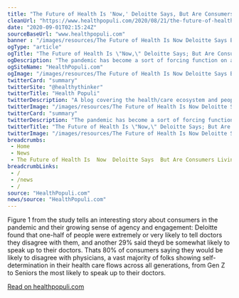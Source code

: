 ```yaml
--- 
title: "The Future of Health Is 'Now,' Deloitte Says, But Are Consumers Living and Loving It?"
cleanUrl: "https://www.healthpopuli.com/2020/08/21/the-future-of-health-is-now-deloitte-says-but-are-consumers-living-and-loving-it/"
date: "2020-09-01T02:15:24Z"
sourceBaseUrl: "www.healthpopuli.com"
banner : "/images/resources/The Future of Health Is Now Deloitte Says But Are Consumers Living and Loving It.jpg"
ogType: "article"
ogTitle: "The Future of Health Is \"Now,\" Deloitte Says; But Are Consumers Living and Loving It? - HealthPopuli.com"
ogDescription: "The pandemic has become a sort of forcing function on all aspects of daily living, include health care. Deloittes latest wave of health care consumer market research updates the COVID-19 impacts on the U.S. health care landscape and asks the question in the study reports title: Are consumers already living the future of health? For the general survey of U.S. Health Consumers, Deloitte polled 4,522 U.S. adults 18 and older online in February and March 2020. Deloitte conducted an additional 1,510 interviews with consumers in April to gauge peoples perspectives on the pandemic, health and well-being. In the Great Lockdown phase during the pandemic, consumers were forced to stay and work from home when possible, quarantining to prevent the spread of the infection. In the era of COVID-19, the home became the hub of everything  working, schooling, cooking, socializing via virtual platforms, shopping, and DIYing what could be done for oneself. Among the DIY workflows was self-care for health care. Figure 1 from the study tells an interesting story about consumers in the pandemic and their growing sense of agency and engagement: Deloitte found that one-half of people were extremely or very likely to tell doctors they disagree with them, and another 29% said theyd be somewhat likely to speak up to their doctors. Thats 80% of consumers saying they would be likely to disagree with physicians, a vast majority of folks showing self-determination in their health care flows across all generations, from Gen Z to Seniors  the most likely to speak up to their doctors. Another area of agency Deloitte measured was use of health and fitness technology and whether consumers felt using the tech changed their behaviors. Nearly twice as many Gen Z and Millennial consumers felt tracking technologies supported their health behavior changes a great deal compared with Seniors. Still, one-third of Seniors still felt tracking devices helped behavior change a little. Self-care in the pandemic drove virtual health care visits up across generations due to elective procedures and primary care shifting to telehealth platforms, and some consumers concerns about heading back to brick-and-mortar health care settings for in-person high-touch care. In 2020, nearly one-half of consumers got the health care information they needed online compared with 34% in 2018: and, 36% received a prescription virtually compared with one-half that number in 2018. Those were process measures that moved in a positive direction. But consumers perceptions of those virtual care experiences did not uniformly satisfy patients only one-third of people felt their clinician was just as knowledgeable as other doctors Ive seen in person), and 44% were dissatisfied by the wait for care. Roughly 3 in 5 consumers thought the clinician made them feel comfortable both in 2018 and 2020. Deloitte concludes that consumers still want the benefits of in-person health care services  personalized relationships with clinicians. In the pandemic-timed market research, 2 in 3 patients believed a doctor or nurse needed to physically examine them to understand their health care needs, and 56% didnt think they got the same quality of care or value from a virtual visit compared with an in-person one. What would improve the consumer health care experience? The top three factors would be empathy and listening  that the health care provider listens to me and shows they care; that the clinician spends time with me and doesnt rush through an encounter; and, good communication  that the clinician clearly explains what they are doing during the exam and how to follow up after the visit. Health Populis Hot Points: The pandemic revealed rough spots and warts in the U.S. health care system, one of which has been access to data and lack of its interoperability. The third chart illustrates that after a decline in consumers willingness to share personal data before the pandemic, more people are comfortable sharing data in a crisis scenario. Sharing data in a public health crisis is important for both identifying people who have been infected to stop-the-spread of the virus, as well as sharing personal health information for developing treatments to cure disease. For consumers to share the intimate asset of their personal health data, the situation requires trust. The right side of the graph details consumers willingness to share data as a result of the crisis before and after the advent of COVID-19. In each case, the green bar shows that consumers were more willing to share data as a result of the coronavirus public health scenario, with a preferred local health system/hospital or health insurance company ranking at the top of peoples share-list (about 7 in 10 people willing to share with each entity), or a leading national health care provider ranking next (among about one-half of consumers). Many fewer people would be willing to share their health information with a tech company or retailer. This is consistent with recent survey data demonstrating U.S. consumers concerns about sharing data for a contact tracing app in development between Apple and Google. With patients growing sense of health agency as consumers, people are taking on more assertive roles in self-care and DIY health care  both for clinical work-flows and for information management and control. Among Deloittes recommendations concluding the report are exploring ways to benefit consumers through data interoperability, investing in virtual health technology and training clinicians in its use, creating more access points for health, and to earn consumer trust through empathy and reliability. All of these tactics would work toward building a more consumer-centered health ecosystem with privacy, security and trust baked into the design. In the post-pandemic U.S. health care environment, this will be table stakes for building health care back better, to borrow a phrase from President Candidate Joe Biden."
ogSiteName: "HealthPopuli.com"
ogImage: "/images/resources/The Future of Health Is Now Deloitte Says But Are Consumers Living and Loving It.jpg"
twitterCard: "summary"
twitterSite: "@healthythinker"
twitterTitle: "Health Populi"
twitterDescription: "A blog covering the health/care ecosystem and people"
twitterImage: "/images/resources/The Future of Health Is Now Deloitte Says But Are Consumers Living and Loving It.jpg"
twitterCard: "summary"
twitterDescription: "The pandemic has become a sort of forcing function on all aspects of daily living, include health care. Deloittes latest wave of health care consumer market research updates the COVID-19 impacts on the U.S. health care landscape and asks the question in the study reports title: Are consumers already living the future of health? For the general survey of U.S. Health Consumers, Deloitte polled 4,522 U.S. adults 18 and older online in February and March 2020. Deloitte conducted an additional 1,510 interviews with consumers in April to gauge peoples perspectives on the pandemic, health and well-being. In the Great Lockdown phase during the pandemic, consumers were forced to stay and work from home when possible, quarantining to prevent the spread of the infection. In the era of COVID-19, the home became the hub of everything  working, schooling, cooking, socializing via virtual platforms, shopping, and DIYing what could be done for oneself. Among the DIY workflows was self-care for health care. Figure 1 from the study tells an interesting story about consumers in the pandemic and their growing sense of agency and engagement: Deloitte found that one-half of people were extremely or very likely to tell doctors they disagree with them, and another 29% said theyd be somewhat likely to speak up to their doctors. Thats 80% of consumers saying they would be likely to disagree with physicians, a vast majority of folks showing self-determination in their health care flows across all generations, from Gen Z to Seniors  the most likely to speak up to their doctors. Another area of agency Deloitte measured was use of health and fitness technology and whether consumers felt using the tech changed their behaviors. Nearly twice as many Gen Z and Millennial consumers felt tracking technologies supported their health behavior changes a great deal compared with Seniors. Still, one-third of Seniors still felt tracking devices helped behavior change a little. Self-care in the pandemic drove virtual health care visits up across generations due to elective procedures and primary care shifting to telehealth platforms, and some consumers concerns about heading back to brick-and-mortar health care settings for in-person high-touch care. In 2020, nearly one-half of consumers got the health care information they needed online compared with 34% in 2018: and, 36% received a prescription virtually compared with one-half that number in 2018. Those were process measures that moved in a positive direction. But consumers perceptions of those virtual care experiences did not uniformly satisfy patients only one-third of people felt their clinician was just as knowledgeable as other doctors Ive seen in person), and 44% were dissatisfied by the wait for care. Roughly 3 in 5 consumers thought the clinician made them feel comfortable both in 2018 and 2020. Deloitte concludes that consumers still want the benefits of in-person health care services  personalized relationships with clinicians. In the pandemic-timed market research, 2 in 3 patients believed a doctor or nurse needed to physically examine them to understand their health care needs, and 56% didnt think they got the same quality of care or value from a virtual visit compared with an in-person one. What would improve the consumer health care experience? The top three factors would be empathy and listening  that the health care provider listens to me and shows they care; that the clinician spends time with me and doesnt rush through an encounter; and, good communication  that the clinician clearly explains what they are doing during the exam and how to follow up after the visit. Health Populis Hot Points: The pandemic revealed rough spots and warts in the U.S. health care system, one of which has been access to data and lack of its interoperability. The third chart illustrates that after a decline in consumers willingness to share personal data before the pandemic, more people are comfortable sharing data in a crisis scenario. Sharing data in a public health crisis is important for both identifying people who have been infected to stop-the-spread of the virus, as well as sharing personal health information for developing treatments to cure disease. For consumers to share the intimate asset of their personal health data, the situation requires trust. The right side of the graph details consumers willingness to share data as a result of the crisis before and after the advent of COVID-19. In each case, the green bar shows that consumers were more willing to share data as a result of the coronavirus public health scenario, with a preferred local health system/hospital or health insurance company ranking at the top of peoples share-list (about 7 in 10 people willing to share with each entity), or a leading national health care provider ranking next (among about one-half of consumers). Many fewer people would be willing to share their health information with a tech company or retailer. This is consistent with recent survey data demonstrating U.S. consumers concerns about sharing data for a contact tracing app in development between Apple and Google. With patients growing sense of health agency as consumers, people are taking on more assertive roles in self-care and DIY health care  both for clinical work-flows and for information management and control. Among Deloittes recommendations concluding the report are exploring ways to benefit consumers through data interoperability, investing in virtual health technology and training clinicians in its use, creating more access points for health, and to earn consumer trust through empathy and reliability. All of these tactics would work toward building a more consumer-centered health ecosystem with privacy, security and trust baked into the design. In the post-pandemic U.S. health care environment, this will be table stakes for building health care back better, to borrow a phrase from President Candidate Joe Biden."
twitterTitle: "The Future of Health Is \"Now,\" Deloitte Says; But Are Consumers Living and Loving It? - HealthPopuli.com"
twitterImage: "/images/resources/The Future of Health Is Now Deloitte Says But Are Consumers Living and Loving It.jpg"
breadcrumbs:
 - Home
 - News
 - The Future of Health Is  Now  Deloitte Says  But Are Consumers Living and Loving It
breadcrumbLinks:
 - / 
 - /news
 - / 
source: "HealthPopuli.com"
news/source: "HealthPopuli.com"
---
```

Figure 1 from the study tells an interesting story about consumers in the pandemic and their growing sense of agency and engagement: Deloitte found that one-half of people were extremely or very likely to tell doctors they disagree with them, and another 29% said theyd be somewhat likely to speak up to their doctors. Thats 80% of consumers saying they would be likely to disagree with physicians, a vast majority of folks showing self-determination in their health care flows across all generations, from Gen Z to Seniors the most likely to speak up to their doctors.  
  
[Read on healthpopuli.com](https://www.healthpopuli.com/2020/08/21/the-future-of-health-is-now-deloitte-says-but-are-consumers-living-and-loving-it/)
